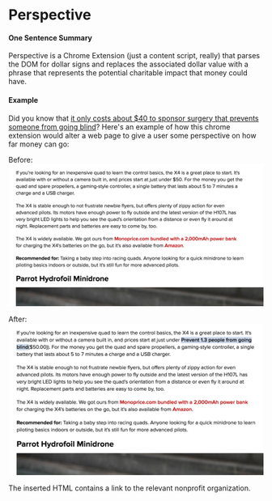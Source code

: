 # Perspective

#### One Sentence Summary
Perspective is a Chrome Extension (just a content script, really) that parses the DOM for dollar signs and replaces the associated dollar value with a phrase that represents the potential charitable impact that money could have.

#### Example
Did you know that [it only costs about $40 to sponsor surgery that prevents someone from going blind](http://www.hollows.org/au/home)?  Here's an example of how this chrome extension would alter a web page to give a user some perspective on how far money can go:

Before: ![before](./screenshot_before.png)

After: ![after](./screenshot_after.png)

The inserted HTML contains a link to the relevant nonprofit organization.
